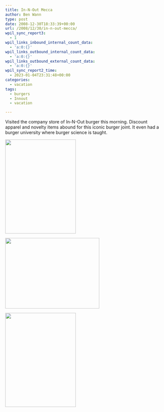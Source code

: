 ```yaml
---
title: In-N-Out Mecca
author: Ben Wann
type: post
date: 2008-12-30T18:33:39+00:00
url: /2008/12/30/in-n-out-mecca/
wpil_sync_report3:
  - 1
wpil_links_inbound_internal_count_data:
  - 'a:0:{}'
wpil_links_outbound_internal_count_data:
  - 'a:0:{}'
wpil_links_outbound_external_count_data:
  - 'a:0:{}'
wpil_sync_report2_time:
  - 2023-01-04T23:31:48+00:00
categories:
  - vacation
tags:
  - burgers
  - Innout
  - vacation

---
```

Visited the company store of In-N-Out burger this morning. Discount apparel and novelty items abound for this iconic burger joint. It even had a burger university where burger science is taught.

[<img decoding="async" loading="lazy" src="https://benwann.com/wp-content/uploads/2008/12/p-640-480-385e09f6-18e6-4124-9967-02f1c1f07c82.jpeg" alt="" width="225" height="300" class="alignnone size-full wp-image-364" />][1]

[<img decoding="async" loading="lazy" src="https://benwann.com/wp-content/uploads/2008/12/l-640-480-c19e83f8-75c4-4e19-b883-2fc35ca8f4da.jpeg" alt="" width="300" height="225" class="alignnone size-full wp-image-364" />][2]

[<img decoding="async" loading="lazy" src="https://benwann.com/wp-content/uploads/2008/12/p-640-480-f02ed47a-4b5c-4c8b-9e3a-469d4de99cd2.jpeg" alt="" width="225" height="300" class="alignnone size-full wp-image-364" />][3]

 [1]: https://benwann.com/wp-content/uploads/2008/12/p-640-480-385e09f6-18e6-4124-9967-02f1c1f07c82.jpeg
 [2]: https://benwann.com/wp-content/uploads/2008/12/l-640-480-c19e83f8-75c4-4e19-b883-2fc35ca8f4da.jpeg
 [3]: https://benwann.com/wp-content/uploads/2008/12/p-640-480-f02ed47a-4b5c-4c8b-9e3a-469d4de99cd2.jpeg